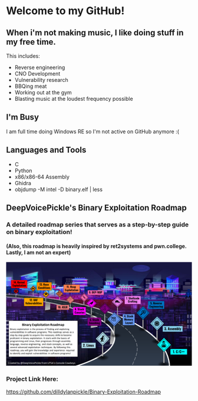 # Welcome to my GitHub!
## When i'm not making music, I like doing stuff in my free time.

This includes:
* Reverse engineering
* CNO Development
* Vulnerability research
* BBQing meat
* Working out at the gym
* Blasting music at the loudest frequency possible

## I'm Busy
I am full time doing Windows RE so I'm not active on GitHub anymore :(

## Languages and Tools
- C
- Python
- x86/x86-64 Assembly
- Ghidra
- objdump -M intel -D binary.elf | less

## DeepVoicePickle's Binary Exploitation Roadmap
### A detailed roadmap series that serves as a step-by-step guide on binary exploitation!
#### (Also, this roadmap is heavily inspired by ret2systems and pwn.college. Lastly, I am not an expert)
![Demo!](/demo/Binary-Exploitation-Roadmap-v2.png)

### Project Link Here:
https://github.com/dilldylanpickle/Binary-Exploitation-Roadmap
